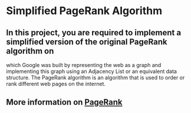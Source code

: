 # Simplified PageRank Algorithm

## In this project, you are required to implement a simplified version of the original PageRank algorithm on 
which Google was built by representing the web as a graph and implementing this graph using an Adjacency List or 
an equivalent data structure. The PageRank algorithm is an algorithm that is used to order or rank different web 
pages on the internet.

## More information on [PageRank](http://ilpubs.stanford.edu:8090/422/1/1999-66.pdf)